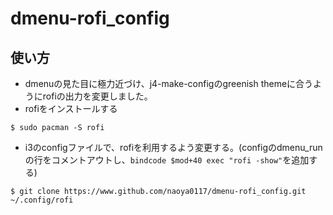 # dmenu-rofi_config
## 使い方
- dmenuの見た目に極力近づけ、j4-make-configのgreenish themeに合うようにrofiの出力を変更しました。
- rofiをインストールする
```
$ sudo pacman -S rofi
```
- i3のconfigファイルで、rofiを利用するよう変更する。(configのdmenu_runの行をコメントアウトし、```bindcode $mod+40 exec "rofi -show"```を追加する)
```
$ git clone https://www.github.com/naoya0117/dmenu-rofi_config.git ~/.config/rofi
```
